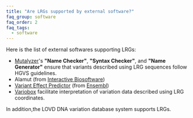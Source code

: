 ```yaml
---
title: "Are LRGs supported by external software?"
faq_group: software
faq_order: 2
faq_tags:
  - software
---
```


Here is the list of external softwares supporting LRGs:  

* [Mutalyzer](http://www.mutalyzer.nl/)'s **"Name Checker"**, **"Syntax Checker"**, and **"Name Generator"** ensure that variants described using LRG sequences follow HGVS guidelines.  
* Alamut (from [Interactive Biosoftware](http://www.interactive-biosoftware.com/))
* [Variant Effect Predictor](http://www.ensembl.org/VEP) (from [Ensembl](http://www.ensembl.org))
* [Variobox](http://bioinformatics.ua.pt/software/variobox/) facilitate interpretation of variation data described using LRG coordinates.  

In addition,the LOVD DNA variation database system supports LRGs.
